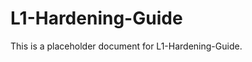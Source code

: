 ﻿<!-- 
---
title: "L1-Hardening-Guide"
description: "Placeholder description for L1-Hardening-Guide"
author: "VintageDon"
tags: ["placeholder", "documentation"]
category: "Compliance"
kb_type: "Reference"
version: "0.1"
status: "Draft"
last_updated: "2025-03-16"
---
-->

# L1-Hardening-Guide

This is a placeholder document for L1-Hardening-Guide.
